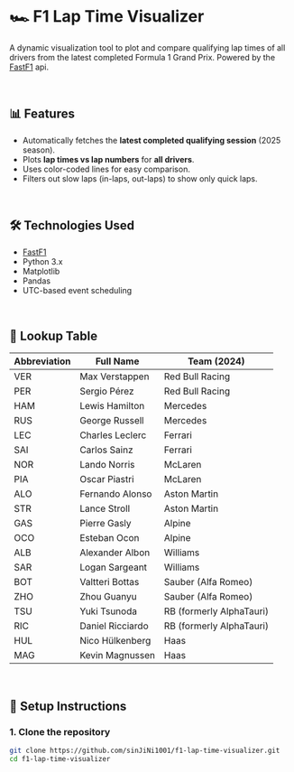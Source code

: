 # 🏎️ F1 Lap Time Visualizer

A dynamic visualization tool to plot and compare qualifying lap times of all drivers from the latest completed Formula 1 Grand Prix. Powered by the [FastF1](https://theoehrly.github.io/Fast-F1/) api.

<br/>

## 📊 Features

- Automatically fetches the **latest completed qualifying session** (2025 season).
- Plots **lap times vs lap numbers** for **all drivers**.
- Uses color-coded lines for easy comparison.
- Filters out slow laps (in-laps, out-laps) to show only quick laps.

<br/>

## 🛠️ Technologies Used

- [FastF1](https://theoehrly.github.io/Fast-F1/)
- Python 3.x
- Matplotlib
- Pandas
- UTC-based event scheduling

<br/>

## 🚀 Lookup Table

| Abbreviation | Full Name        | Team (2024)              |
| ------------ | ---------------- | ------------------------ |
| VER          | Max Verstappen   | Red Bull Racing          |
| PER          | Sergio Pérez     | Red Bull Racing          |
| HAM          | Lewis Hamilton   | Mercedes                 |
| RUS          | George Russell   | Mercedes                 |
| LEC          | Charles Leclerc  | Ferrari                  |
| SAI          | Carlos Sainz     | Ferrari                  |
| NOR          | Lando Norris     | McLaren                  |
| PIA          | Oscar Piastri    | McLaren                  |
| ALO          | Fernando Alonso  | Aston Martin             |
| STR          | Lance Stroll     | Aston Martin             |
| GAS          | Pierre Gasly     | Alpine                   |
| OCO          | Esteban Ocon     | Alpine                   |
| ALB          | Alexander Albon  | Williams                 |
| SAR          | Logan Sargeant   | Williams                 |
| BOT          | Valtteri Bottas  | Sauber (Alfa Romeo)      |
| ZHO          | Zhou Guanyu      | Sauber (Alfa Romeo)      |
| TSU          | Yuki Tsunoda     | RB (formerly AlphaTauri) |
| RIC          | Daniel Ricciardo | RB (formerly AlphaTauri) |
| HUL          | Nico Hülkenberg  | Haas                     |
| MAG          | Kevin Magnussen  | Haas                     |

<br/>

## 🔧 Setup Instructions

### 1. Clone the repository

```bash
git clone https://github.com/sinJiNi1001/f1-lap-time-visualizer.git
cd f1-lap-time-visualizer
